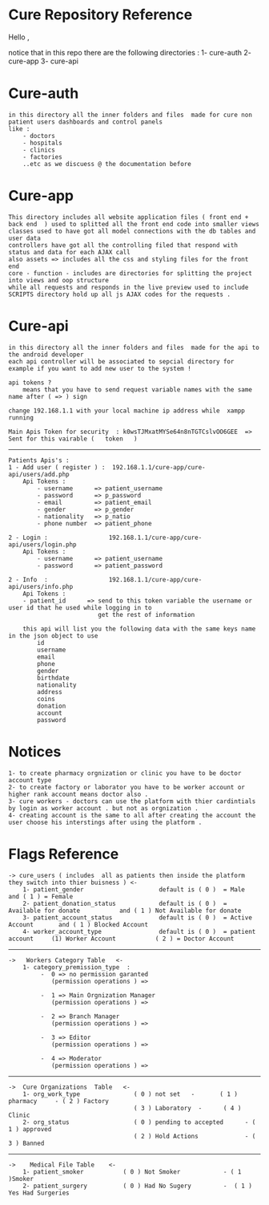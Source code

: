 # Cure Repository Reference


Hello , 

notice that in this repo there are the following directories : 
    1- cure-auth 
    2- cure-app 
    3- cure-api 


# Cure-auth 

    in this directory all the inner folders and files  made for cure non patient users dashboards and control panels 
    like : 
        - doctors 
        - hospitals 
        - clinics 
        - factories 
        ..etc as we discuess @ the documentation before 

# Cure-app
    This directory includes all website application files ( front end + back end  ) used to splitted all the front end code into smaller views 
    classes used to have got all model connections with the db tables and user data 
    controllers have got all the controlling filed that respond with status and data for each AJAX call 
    also assets => includes all the css and styling files for the front end  
    core - function - includes are directories for splitting the project into views and oop structure 
    while all requests and responds in the live preview used to include SCRIPTS directory hold up all js AJAX codes for the requests .

# Cure-api 

    in this directory all the inner folders and files  made for the api to the android developer 
    each api controller will be associated to sepcial directory for example if you want to add new user to the system ! 
    
    api tokens ? 
        means that you have to send request variable names with the same name after ( => ) sign 
        
    change 192.168.1.1 with your local machine ip address while  xampp running 

    Main Apis Token for security  : k0wsTJMxatMYSe64n8nTGTCslvOO6GEE  => Sent for this vairable (   token   ) 
--------------------------------------------------------------------------
    Patients Apis's : 
    1 - Add user ( register ) :  192.168.1.1/cure-app/cure-api/users/add.php
        Api Tokens : 
            - username      => patient_username
            - password      => p_password
            - email         => patient_email
            - gender        => p_gender 
            - nationality   => p_natio
            - phone number  => patient_phone

    2 - Login :                 192.168.1.1/cure-app/cure-api/users/login.php
        Api Tokens : 
            - username      => patient_username
            - password      => patient_password 
            
    2 - Info  :                 192.168.1.1/cure-app/cure-api/users/info.php
        Api Tokens : 
        - patient_id      => send to this token variable the username or user id that he used while logging in to 
                             get the rest of information 

        this api will list you the following data with the same keys name in the json object to use 
            id 
            username
            email
            phone
            gender 
            birthdate
            nationality
            address
            coins
            donation
            account
            password


# Notices  
    1- to create pharmacy orgnization or clinic you have to be doctor account type 
    2- to create factory or laborator you have to be worker account or higher rank account means doctor also .
    3- cure workers - doctors can use the platform with thier cardintials by login as worker account . but not as orgnization .
    4- creating account is the same to all after creating the account the user choose his interstings after using the platform .
# Flags Reference 
    -> cure_users ( includes  all as patients then inside the platform they switch into thier buisness ) <-
        1- patient_gender                     default is ( 0 )  = Male         and ( 1 ) = Female 
        2- patient_donation_status            default is ( 0 )  = Available for donate           and ( 1 ) Not Available for donate 
        3- patient_account_status             default is ( 0 )  = Active Account       and ( 1 ) Blocked Account  
        4- worker_account_type                default is ( 0 )  = patient account     (1) Worker Account           ( 2 ) = Doctor Account 
--------------------------------------------------------------------------
    ->   Workers Category Table   <-
        1- category_premission_type  : 
             -  0 => no permission garanted                      
                (permission operations ) =>  

             -  1 => Main Orgnization Manager 
                (permission operations ) => 

             -  2 => Branch Manager 
                (permission operations ) =>

             -  3 => Editor 
                (permission operations ) => 

             -  4 => Moderator  
                (permission operations ) => 
--------------------------------------------------------------------------
    ->  Cure Organizations  Table   <-
        1- org_work_type               ( 0 ) not set   -       ( 1 ) pharmacy     - ( 2 ) Factory    
                                       ( 3 ) Laboratory  -      ( 4 ) Clinic 
        2- org_status                  ( 0 ) pending to accepted      - ( 1 ) approved   
                                       ( 2 ) Hold Actions             - ( 3 ) Banned 
--------------------------------------------------------------------------
    ->    Medical File Table    <-
        1- patient_smoker           ( 0 ) Not Smoker            - ( 1 )Smoker 
        2- patient_surgery          ( 0 ) Had No Sugery         -  ( 1 ) Yes Had Surgeries
